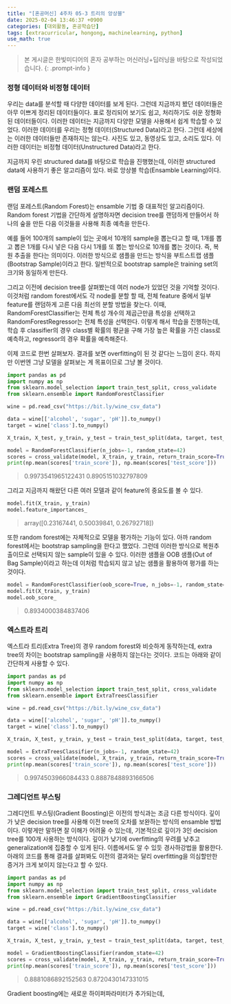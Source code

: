 ```yaml
---
title: "[혼공머신] 4주차 05-3 트리의 앙상블"
date: 2025-02-04 13:46:37 +0900
categories: [대외활동, 혼공학습단]
tags: [extracurricular, hongong, machinelearning, python]
use_math: true
---
```

> 본 게시글은 한빛미디어의 혼자 공부하는 머신러닝+딥러닝을 바탕으로 작성되었습니다.
{: .prompt-info }

### 정형 데이터와 비정형 데이터
우리는 data를 분석할 때 다양한 데이터를 보게 된다. 그런데 지금까지 봤던 데이터들은 아무 이쁘게 정리된 데이터들이다. 표로 정리되어 보기도 쉽고, 처리하기도 쉬운 정형화된 데이터들이다. 이러한 데이터는 지금까지 다양한 모델을 사용해서 쉽게 학습할 수 있었다. 이러한 데이터를 우리는 정형 데이터(Structured Data)라고 한다. 그런데 세상에는 이러한 데이터들만 존재하지는 않는다. 사진도 있고, 동영상도 있고, 소리도 있다. 이러한 데이터는 비정형 데이터(Unstructured Data)라고 한다.

지금까지 우린 structured data를 바탕으로 학습을 진행했는데, 이러한 structured data에 사용하기 좋은 알고리즘이 있다. 바로 앙상블 학습(Ensamble Learning)이다. 

### 랜덤 포레스트
랜덤 포레스트(Random Forest)는 ensamble 기법 중 대표적인 알고리즘이다. Random forest 기법을 간단하게 설명하자면 decision tree를 랜덤하게 만들어서 하나의 숲을 만든 다음 이것들을 사용해 최종 예측을 만든다. 

예를 들어 100개의 sample이 있는 곳에서 10개의 sample을 뽑는다고 할 때, 1개를 뽑고 뽑은 1개를 다시 넣은 다음 다시 1개를 또 뽑는 방식으로 10개를 뽑는 것이다. 즉, 복원 추출을 한다는 의미이다. 이러한 방식으로 샘플을 만드는 방식을 부트스트랩 샘플(Bootstrap Sample)이라고 한다. 일반적으로 bootstrap sample은 training set의 크기와 동일하게 만든다.

그리고 이전에 decision tree를 살펴봤는데 여러 node가 있었던 것을 기억할 것이다. 이것처럼 random forest에서도 각 node를 분할 할 때, 전체 feature 중에서 일부 feature를 랜덤하게 고른 다음 최선의 분할 방법을 찾는다. 이때, RandomForestClassifier는 전체 특성 개수의 제곱근만큼 특성을 선택하고 RandomForestRegressor는 전체 특성을 선택한다. 이렇게 해서 학습을 진행하는데, 학습 후 classifier의 경우 class별 확률의 평균을 구해 가장 높은 확률을 가진 class로 예측하고, regressor의 경우 확률을 예측해준다.

이제 코드로 한번 살펴보자. 결과를 보면 overfitting이 된 것 같다는 느낌이 온다. 하지만 이번엔 그냥 모델을 살펴보는 게 목표이므로 그냥 볼 것이다.

```python
import pandas as pd
import numpy as np
from sklearn.model_selection import train_test_split, cross_validate
from sklearn.ensemble import RandomForestClassifier

wine = pd.read_csv("https://bit.ly/wine_csv_data")

data = wine[['alcohol', 'sugar', 'pH']].to_numpy()
target = wine['class'].to_numpy()

X_train, X_test, y_train, y_test = train_test_split(data, target, test_size=0.2, random_state=42)

model = RandomForestClassifier(n_jobs=-1, random_state=42)
scores = cross_validate(model, X_train, y_train, return_train_score=True, n_jobs=-1)
print(np.mean(scores['train_score']), np.mean(scores['test_score']))
```
> 0.9973541965122431 0.8905151032797809

그리고 지금까지 해왔던 다른 여러 모델과 같이 feature의 중요도를 볼 수 있다.
```python
model.fit(X_train, y_train)
model.feature_importances_
```
> array([0.23167441, 0.50039841, 0.26792718])

또한 random forest에는 자체적으로 모델을 평가하는 기능이 있다. 아까 random forest에서는 bootstrap sampling을 한다고 했었다. 그런데 이러한 방식으로 복원추출이므로 선택되지 않는 sample이 있을 수 있다. 이러한 샘플을 OOB 샘플(Out of Bag Sample)이라고 하는데 이처럼 학습되지 않고 남는 샘플을 활용하여 평가를 하는 것이다.

```python
model = RandomForestClassifier(oob_score=True, n_jobs=-1, random_state=42)
model.fit(X_train, y_train)
model.oob_score_
```
>0.8934000384837406

### 엑스트라 트리
엑스트라 트리(Extra Tree)의 경우 random forest와 비슷하게 동작하는데, extra tree의 차이는 bootstrap sampling을 사용하지 않는다는 것이다. 코드는 아래와 같이 간단하게 사용할 수 있다.
```python
import pandas as pd
import numpy as np
from sklearn.model_selection import train_test_split, cross_validate
from sklearn.ensemble import ExtraTreesClassifier

wine = pd.read_csv("https://bit.ly/wine_csv_data")

data = wine[['alcohol', 'sugar', 'pH']].to_numpy()
target = wine['class'].to_numpy()

X_train, X_test, y_train, y_test = train_test_split(data, target, test_size=0.2, random_state=42)

model = ExtraTreesClassifier(n_jobs=-1, random_state=42)
scores = cross_validate(model, X_train, y_train, return_train_score=True, n_jobs=-1)
print(np.mean(scores['train_score']), np.mean(scores['test_score']))
```
> 0.9974503966084433 0.8887848893166506

### 그레디언트 부스팅
그레디언트 부스팅(Gradient Boosting)은 이전의 방식과는 조금 다른 방식이다. 깊이가 낮은 decision tree를 사용해 이전 tree의 오차를 보완하는 방식의 ensamble 방법이다. 이렇게만 말하면 잘 이해가 어려울 수 있는데, 기본적으로 깊이가 3인 decision tree를 100개 사용하는 방식이다. 깊이가 낮기에 overfitting의 우려를 낮추고 generalization에 집중할 수 있게 된다. 이름에서도 알 수 있듯 경사하강법을 활용한다. 아래의 코드를 통해 결과를 살펴봐도 이전의 결과와는 달리 overfitting을 의심할만한 증거가 크게 보이지 않는다고 할 수 있다.

```python
import pandas as pd
import numpy as np
from sklearn.model_selection import train_test_split, cross_validate
from sklearn.ensemble import GradientBoostingClassifier

wine = pd.read_csv("https://bit.ly/wine_csv_data")

data = wine[['alcohol', 'sugar', 'pH']].to_numpy()
target = wine['class'].to_numpy()

X_train, X_test, y_train, y_test = train_test_split(data, target, test_size=0.2, random_state=42)

model = GradientBoostingClassifier(random_state=42)
scores = cross_validate(model, X_train, y_train, return_train_score=True, n_jobs=-1)
print(np.mean(scores['train_score']), np.mean(scores['test_score']))
```
>0.8881086892152563 0.8720430147331015

Gradient boosting에는 새로운 하이퍼파라미터가 추가되는데, 
